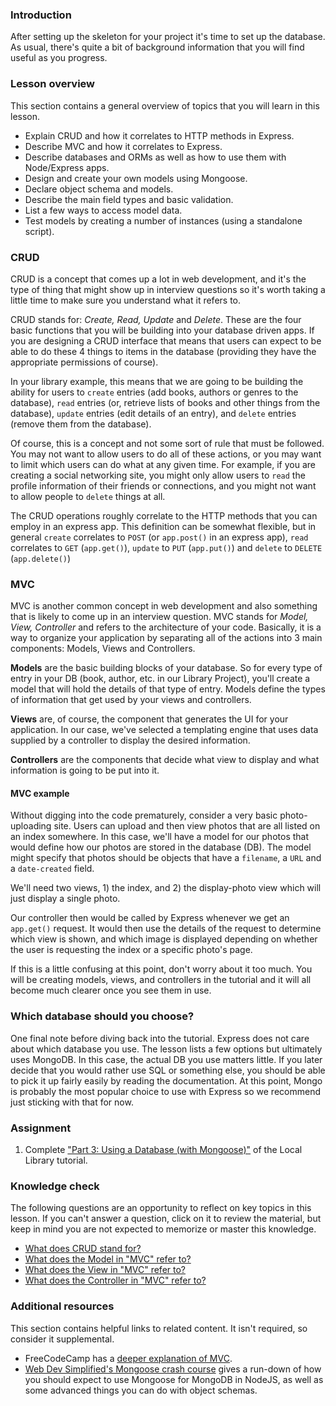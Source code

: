 ### Introduction

After setting up the skeleton for your project it's time to set up the database. As usual, there's quite a bit of background information that you will find useful as you progress.

### Lesson overview

This section contains a general overview of topics that you will learn in this lesson.

- Explain CRUD and how it correlates to HTTP methods in Express.
- Describe MVC and how it correlates to Express.
- Describe databases and ORMs as well as how to use them with Node/Express apps.
- Design and create your own models using Mongoose.
- Declare object schema and models.
- Describe the main field types and basic validation.
- List a few ways to access model data.
- Test models by creating a number of instances (using a standalone script).

### CRUD

CRUD is a concept that comes up a lot in web development, and it's the type of thing that might show up in interview questions so it's worth taking a little time to make sure you understand what it refers to.

CRUD stands for: *Create, Read, Update* and *Delete*. These are the four basic functions that you will be building into your database driven apps. If you are designing a CRUD interface that means that users can expect to be able to do these 4 things to items in the database (providing they have the appropriate permissions of course).

In your library example, this means that we are going to be building the ability for users to `create` entries (add books, authors or genres to the database), `read` entries (or, retrieve lists of books and other things from the database), `update` entries (edit details of an entry), and `delete` entries (remove them from the database).

Of course, this is a concept and not some sort of rule that must be followed. You may not want to allow users to do all of these actions, or you may want to limit which users can do what at any given time. For example, if you are creating a social networking site, you might only allow users to `read` the profile information of their friends or connections, and you might not want to allow people to `delete` things at all.

The CRUD operations roughly correlate to the HTTP methods that you can employ in an express app. This definition can be somewhat flexible, but in general `create` correlates to `POST` (or `app.post()` in an express app), `read` correlates to `GET` (`app.get()`), `update` to `PUT` (`app.put()`) and `delete` to `DELETE` (`app.delete()`)

### MVC

MVC is another common concept in web development and also something that is likely to come up in an interview question. MVC stands for *Model, View, Controller* and refers to the architecture of your code. Basically, it is a way to organize your application by separating all of the actions into 3 main components: Models, Views and Controllers.

<span id="model">**Models**</span> are the basic building blocks of your database. So for every type of entry in your DB (book, author, etc. in our Library Project), you'll create a model that will hold the details of that type of entry. Models define the types of information that get used by your views and controllers.

<span id="view">**Views**</span> are, of course, the component that generates the UI for your application. In our case, we've selected a templating engine that uses data supplied by a controller to display the desired information.

<span id="controller">**Controllers**</span> are the components that decide what view to display and what information is going to be put into it.

#### MVC example

Without digging into the code prematurely, consider a very basic photo-uploading site. Users can upload and then view photos that are all listed on an index somewhere. In this case, we'll have a model for our photos that would define how our photos are stored in the database (DB). The model might specify that photos should be objects that have a `filename`, a `URL` and a `date-created` field.

We'll need two views, 1) the index, and 2) the display-photo view which will just display a single photo.

Our controller then would be called by Express whenever we get an `app.get()` request. It would then use the details of the request to determine which view is shown, and which image is displayed depending on whether the user is requesting the index or a specific photo's page.

If this is a little confusing at this point, don't worry about it too much. You will be creating models, views, and controllers in the tutorial and it will all become much clearer once you see them in use.

### Which database should you choose?

One final note before diving back into the tutorial. Express does not care about which database you use. The lesson lists a few options but ultimately uses MongoDB. In this case, the actual DB you use matters little. If you later decide that you would rather use SQL or something else, you should be able to pick it up fairly easily by reading the documentation. At this point, Mongo is probably the most popular choice to use with Express so we recommend just sticking with that for now.

### Assignment

<div class="lesson-content__panel" markdown="1">

1. Complete ["Part 3: Using a Database (with Mongoose)"](https://developer.mozilla.org/en-US/docs/Learn/Server-side/Express_Nodejs/mongoosee) of the Local Library tutorial.

</div>

### Knowledge check

The following questions are an opportunity to reflect on key topics in this lesson. If you can't answer a question, click on it to review the material, but keep in mind you are not expected to memorize or master this knowledge.

- [What does CRUD stand for?](#crud)
- [What does the Model in "MVC" refer to?](#model)
- [What does the View in "MVC" refer to?](#view)
- [What does the Controller in "MVC" refer to?](#controller)

### Additional resources

This section contains helpful links to related content. It isn't required, so consider it supplemental.

- FreeCodeCamp has a [deeper explanation of MVC](https://medium.freecodecamp.org/simplified-explanation-to-mvc-5d307796df300).
- [Web Dev Simplified's Mongoose crash course](https://www.youtube.com/watch?v=DZBGEVgL2eE) gives a run-down of how you should expect to use Mongoose for MongoDB in NodeJS, as well as some advanced things you can do with object schemas.
